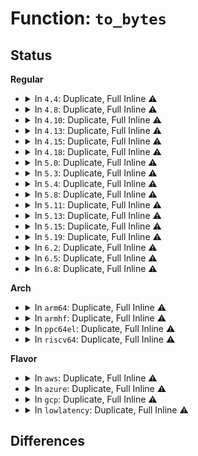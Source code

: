 # Function: <code>to_bytes</code>

## Status
<b>Regular</b>
<ul>
<li>
<details>
<summary>In <code>4.4</code>: Duplicate, Full Inline ⚠️</summary>

**Collision:** Static Duplication

**Inline:** Full

**Transformation:** False

**Instances:**

```
In drivers/md/dm.c (0)
Location: include/linux/device-mapper.h:599
Inline: True
```
```
In drivers/md/dm-stripe.c (0)
Location: include/linux/device-mapper.h:599
Inline: True
```
```
In drivers/md/dm-io.c (0)
Location: include/linux/device-mapper.h:599
Inline: True
```
</details>
</li>
<li>
<details>
<summary>In <code>4.8</code>: Duplicate, Full Inline ⚠️</summary>

**Collision:** Static Duplication

**Inline:** Full

**Transformation:** False

**Instances:**

```
In drivers/md/dm.c (ffffffff817032cf)
Location: include/linux/device-mapper.h:634
Inline: True
Inline callers:
  - drivers/md/dm.c:__split_and_process_bio
  - drivers/md/dm.c:__split_and_process_bio
  - drivers/md/dm.c:__clone_and_map_simple_bio
```
```
In drivers/md/dm-stripe.c (ffffffff8170828f)
Location: include/linux/device-mapper.h:634
Inline: True
Inline callers:
  - drivers/md/dm-stripe.c:stripe_map
```
```
In drivers/md/dm-io.c (ffffffff8170b49b)
Location: include/linux/device-mapper.h:634
Inline: True
Inline callers:
  - drivers/md/dm-io.c:dispatch_io
```
</details>
</li>
<li>
<details>
<summary>In <code>4.10</code>: Duplicate, Full Inline ⚠️</summary>

**Collision:** Static Duplication

**Inline:** Full

**Transformation:** False

**Instances:**

```
In drivers/md/dm.c (ffffffff8173519c)
Location: include/linux/device-mapper.h:635
Inline: True
Inline callers:
  - drivers/md/dm.c:__split_and_process_bio
  - drivers/md/dm.c:__split_and_process_bio
  - drivers/md/dm.c:__clone_and_map_simple_bio
```
```
In drivers/md/dm-stripe.c (ffffffff8173a160)
Location: include/linux/device-mapper.h:635
Inline: True
Inline callers:
  - drivers/md/dm-stripe.c:stripe_map
```
```
In drivers/md/dm-io.c (ffffffff8173d454)
Location: include/linux/device-mapper.h:635
Inline: True
Inline callers:
  - drivers/md/dm-io.c:dispatch_io
```
</details>
</li>
<li>
<details>
<summary>In <code>4.13</code>: Duplicate, Full Inline ⚠️</summary>

**Collision:** Static Duplication

**Inline:** Full

**Transformation:** False

**Instances:**

```
In drivers/md/dm.c (ffffffff8174d3d5)
Location: include/linux/device-mapper.h:641
Inline: True
Inline callers:
  - drivers/md/dm.c:__split_and_process_non_flush
  - drivers/md/dm.c:__split_and_process_non_flush
  - drivers/md/dm.c:__clone_and_map_simple_bio
```
```
In drivers/md/dm-stripe.c (ffffffff81753c44)
Location: include/linux/device-mapper.h:641
Inline: True
Inline callers:
  - drivers/md/dm-stripe.c:stripe_map
```
```
In drivers/md/dm-io.c (ffffffff81757205)
Location: include/linux/device-mapper.h:641
Inline: True
Inline callers:
  - drivers/md/dm-io.c:dispatch_io
```
</details>
</li>
<li>
<details>
<summary>In <code>4.15</code>: Duplicate, Full Inline ⚠️</summary>

**Collision:** Static Duplication

**Inline:** Full

**Transformation:** False

**Instances:**

```
In drivers/md/dm.c (ffffffff817bf5b5)
Location: include/linux/device-mapper.h:638
Inline: True
Inline callers:
  - drivers/md/dm.c:__split_and_process_non_flush
  - drivers/md/dm.c:__split_and_process_non_flush
  - drivers/md/dm.c:__clone_and_map_simple_bio
```
```
In drivers/md/dm-stripe.c (ffffffff817c5df7)
Location: include/linux/device-mapper.h:638
Inline: True
Inline callers:
  - drivers/md/dm-stripe.c:stripe_map
```
```
In drivers/md/dm-io.c (ffffffff817c944f)
Location: include/linux/device-mapper.h:638
Inline: True
Inline callers:
  - drivers/md/dm-io.c:dispatch_io
```
</details>
</li>
<li>
<details>
<summary>In <code>4.18</code>: Duplicate, Full Inline ⚠️</summary>

**Collision:** Static Duplication

**Inline:** Full

**Transformation:** False

**Instances:**

```
In drivers/md/dm.c (ffffffff81808780)
Location: include/linux/device-mapper.h:609
Inline: True
Inline callers:
  - drivers/md/dm.c:__split_and_process_non_flush
  - drivers/md/dm.c:__split_and_process_non_flush
  - drivers/md/dm.c:__send_duplicate_bios
```
```
In drivers/md/dm-stripe.c (ffffffff8180ebb5)
Location: include/linux/device-mapper.h:609
Inline: True
Inline callers:
  - drivers/md/dm-stripe.c:stripe_map
```
```
In drivers/md/dm-io.c (ffffffff81812182)
Location: include/linux/device-mapper.h:609
Inline: True
Inline callers:
  - drivers/md/dm-io.c:dispatch_io
```
</details>
</li>
<li>
<details>
<summary>In <code>5.0</code>: Duplicate, Full Inline ⚠️</summary>

**Collision:** Static Duplication

**Inline:** Full

**Transformation:** False

**Instances:**

```
In drivers/md/dm.c (ffffffff81834624)
Location: include/linux/device-mapper.h:617
Inline: True
Inline callers:
  - drivers/md/dm.c:__split_and_process_non_flush
  - drivers/md/dm.c:__split_and_process_non_flush
  - drivers/md/dm.c:__send_duplicate_bios
```
```
In drivers/md/dm-stripe.c (ffffffff8183ab86)
Location: include/linux/device-mapper.h:617
Inline: True
Inline callers:
  - drivers/md/dm-stripe.c:stripe_map
```
```
In drivers/md/dm-io.c (ffffffff8183e0f8)
Location: include/linux/device-mapper.h:617
Inline: True
Inline callers:
  - drivers/md/dm-io.c:dispatch_io
```
</details>
</li>
<li>
<details>
<summary>In <code>5.3</code>: Duplicate, Full Inline ⚠️</summary>

**Collision:** Static Duplication

**Inline:** Full

**Transformation:** False

**Instances:**

```
In drivers/md/dm.c (ffffffff818763e9)
Location: include/linux/device-mapper.h:611
Inline: True
Inline callers:
  - drivers/md/dm.c:__split_and_process_non_flush
  - drivers/md/dm.c:__split_and_process_non_flush
  - drivers/md/dm.c:__send_duplicate_bios
```
```
In drivers/md/dm-stripe.c (ffffffff8187d71e)
Location: include/linux/device-mapper.h:611
Inline: True
Inline callers:
  - drivers/md/dm-stripe.c:stripe_map
```
```
In drivers/md/dm-io.c (ffffffff81880e26)
Location: include/linux/device-mapper.h:611
Inline: True
Inline callers:
  - drivers/md/dm-io.c:dispatch_io
```
</details>
</li>
<li>
<details>
<summary>In <code>5.4</code>: Duplicate, Full Inline ⚠️</summary>

**Collision:** Static Duplication

**Inline:** Full

**Transformation:** False

**Instances:**

```
In drivers/md/dm.c (ffffffff818a81e8)
Location: include/linux/device-mapper.h:611
Inline: True
Inline callers:
  - drivers/md/dm.c:__split_and_process_non_flush
  - drivers/md/dm.c:__split_and_process_non_flush
  - drivers/md/dm.c:__send_duplicate_bios
```
```
In drivers/md/dm-stripe.c (ffffffff818af4fe)
Location: include/linux/device-mapper.h:611
Inline: True
Inline callers:
  - drivers/md/dm-stripe.c:stripe_map
```
```
In drivers/md/dm-io.c (ffffffff818b2ce5)
Location: include/linux/device-mapper.h:611
Inline: True
Inline callers:
  - drivers/md/dm-io.c:dispatch_io
```
</details>
</li>
<li>
<details>
<summary>In <code>5.8</code>: Duplicate, Full Inline ⚠️</summary>

**Collision:** Static Duplication

**Inline:** Full

**Transformation:** False

**Instances:**

```
In drivers/md/dm.c (ffffffff81978214)
Location: include/linux/device-mapper.h:623
Inline: True
Inline callers:
  - drivers/md/dm.c:__send_duplicate_bios
  - drivers/md/dm.c:clone_bio
  - drivers/md/dm.c:clone_bio
```
```
In drivers/md/dm-stripe.c (ffffffff8197f66b)
Location: include/linux/device-mapper.h:623
Inline: True
Inline callers:
  - drivers/md/dm-stripe.c:stripe_map_range
```
```
In drivers/md/dm-io.c (ffffffff8198328f)
Location: include/linux/device-mapper.h:623
Inline: True
Inline callers:
  - drivers/md/dm-io.c:do_region
```
</details>
</li>
<li>
<details>
<summary>In <code>5.11</code>: Duplicate, Full Inline ⚠️</summary>

**Collision:** Static Duplication

**Inline:** Full

**Transformation:** False

**Instances:**

```
In drivers/md/dm.c (ffffffff8197cefa)
Location: include/linux/device-mapper.h:635
Inline: True
Inline callers:
  - drivers/md/dm.c:__send_duplicate_bios
  - drivers/md/dm.c:clone_bio
  - drivers/md/dm.c:clone_bio
```
```
In drivers/md/dm-stripe.c (ffffffff81983a5e)
Location: include/linux/device-mapper.h:635
Inline: True
Inline callers:
  - drivers/md/dm-stripe.c:stripe_map_range
```
```
In drivers/md/dm-io.c (ffffffff819873af)
Location: include/linux/device-mapper.h:635
Inline: True
Inline callers:
  - drivers/md/dm-io.c:do_region
```
</details>
</li>
<li>
<details>
<summary>In <code>5.13</code>: Duplicate, Full Inline ⚠️</summary>

**Collision:** Static Duplication

**Inline:** Full

**Transformation:** False

**Instances:**

```
In drivers/md/dm.c (ffffffff81961216)
Location: include/linux/device-mapper.h:653
Inline: True
Inline callers:
  - drivers/md/dm.c:__split_and_process_non_flush
  - drivers/md/dm.c:__split_and_process_non_flush
  - drivers/md/dm.c:__send_duplicate_bios
```
```
In drivers/md/dm-stripe.c (ffffffff81967f42)
Location: include/linux/device-mapper.h:653
Inline: True
Inline callers:
  - drivers/md/dm-stripe.c:stripe_map
```
```
In drivers/md/dm-io.c (ffffffff8196ba72)
Location: include/linux/device-mapper.h:653
Inline: True
Inline callers:
  - drivers/md/dm-io.c:do_region
```
</details>
</li>
<li>
<details>
<summary>In <code>5.15</code>: Duplicate, Full Inline ⚠️</summary>

**Collision:** Static Duplication

**Inline:** Full

**Transformation:** False

**Instances:**

```
In drivers/md/dm.c (ffffffff81a0ae36)
Location: include/linux/device-mapper.h:663
Inline: True
Inline callers:
  - drivers/md/dm.c:__split_and_process_non_flush
  - drivers/md/dm.c:__split_and_process_non_flush
  - drivers/md/dm.c:__send_duplicate_bios
```
```
In drivers/md/dm-stripe.c (ffffffff81a10351)
Location: include/linux/device-mapper.h:663
Inline: True
Inline callers:
  - drivers/md/dm-stripe.c:stripe_map
```
```
In drivers/md/dm-io.c (ffffffff81a13f32)
Location: include/linux/device-mapper.h:663
Inline: True
Inline callers:
  - drivers/md/dm-io.c:do_region
```
</details>
</li>
<li>
<details>
<summary>In <code>5.19</code>: Duplicate, Full Inline ⚠️</summary>

**Collision:** Static Duplication

**Inline:** Full

**Transformation:** False

**Instances:**

```
In drivers/md/dm.c (ffffffff81b7037a)
Location: include/linux/device-mapper.h:677
Inline: True
Inline callers:
  - drivers/md/dm.c:alloc_tio
```
```
In drivers/md/dm-stripe.c (ffffffff81b78e33)
Location: include/linux/device-mapper.h:677
Inline: True
Inline callers:
  - drivers/md/dm-stripe.c:stripe_map
```
```
In drivers/md/dm-io.c (ffffffff81b7c6eb)
Location: include/linux/device-mapper.h:677
Inline: True
Inline callers:
  - drivers/md/dm-io.c:do_region
```
</details>
</li>
<li>
<details>
<summary>In <code>6.2</code>: Duplicate, Full Inline ⚠️</summary>

**Collision:** Static Duplication

**Inline:** Full

**Transformation:** False

**Instances:**

```
In drivers/md/dm.c (ffffffff81d0cc8a)
Location: include/linux/device-mapper.h:676
Inline: True
Inline callers:
  - drivers/md/dm.c:alloc_tio
```
```
In drivers/md/dm-stripe.c (ffffffff81d164d3)
Location: include/linux/device-mapper.h:676
Inline: True
Inline callers:
  - drivers/md/dm-stripe.c:stripe_map
```
```
In drivers/md/dm-io.c (ffffffff81d1a576)
Location: include/linux/device-mapper.h:676
Inline: True
Inline callers:
  - drivers/md/dm-io.c:do_region
```
</details>
</li>
<li>
<details>
<summary>In <code>6.5</code>: Duplicate, Full Inline ⚠️</summary>

**Collision:** Static Duplication

**Inline:** Full

**Transformation:** False

**Instances:**

```
In drivers/md/dm.c (0)
Location: include/linux/device-mapper.h:716
Inline: True
```
```
In drivers/md/dm-stripe.c (0)
Location: include/linux/device-mapper.h:716
Inline: True
```
```
In drivers/md/dm-io.c (ffffffff81d836d3)
Location: include/linux/device-mapper.h:716
Inline: True
Inline callers:
  - drivers/md/dm-io.c:do_region
```
</details>
</li>
<li>
<details>
<summary>In <code>6.8</code>: Duplicate, Full Inline ⚠️</summary>

**Collision:** Static Duplication

**Inline:** Full

**Transformation:** False

**Instances:**

```
In drivers/md/dm.c (0)
Location: include/linux/device-mapper.h:717
Inline: True
```
```
In drivers/md/dm-stripe.c (0)
Location: include/linux/device-mapper.h:717
Inline: True
```
```
In drivers/md/dm-io.c (ffffffff81e3adb3)
Location: include/linux/device-mapper.h:717
Inline: True
Inline callers:
  - drivers/md/dm-io.c:do_region
```
</details>
</li>
</ul>
<b>Arch</b>
<ul>
<li>
<details>
<summary>In <code>arm64</code>: Duplicate, Full Inline ⚠️</summary>

**Collision:** Static Duplication

**Inline:** Full

**Transformation:** False

**Instances:**

```
In drivers/md/dm.c (ffff800010afef50)
Location: include/linux/device-mapper.h:611
Inline: True
Inline callers:
  - drivers/md/dm.c:__split_and_process_non_flush
  - drivers/md/dm.c:__split_and_process_non_flush
  - drivers/md/dm.c:__send_duplicate_bios
```
```
In drivers/md/dm-stripe.c (ffff800010b0617c)
Location: include/linux/device-mapper.h:611
Inline: True
Inline callers:
  - drivers/md/dm-stripe.c:stripe_map
```
```
In drivers/md/dm-io.c (ffff800010b0a3f0)
Location: include/linux/device-mapper.h:611
Inline: True
Inline callers:
  - drivers/md/dm-io.c:dispatch_io
```
</details>
</li>
<li>
<details>
<summary>In <code>armhf</code>: Duplicate, Full Inline ⚠️</summary>

**Collision:** Static Duplication

**Inline:** Full

**Transformation:** False

**Instances:**

```
In drivers/md/dm.c (c0bdddc8)
Location: include/linux/device-mapper.h:611
Inline: True
Inline callers:
  - drivers/md/dm.c:__split_and_process_non_flush
  - drivers/md/dm.c:__split_and_process_non_flush
  - drivers/md/dm.c:__send_duplicate_bios
```
```
In drivers/md/dm-stripe.c (c0be5298)
Location: include/linux/device-mapper.h:611
Inline: True
Inline callers:
  - drivers/md/dm-stripe.c:stripe_map
```
```
In drivers/md/dm-io.c (c0be88ec)
Location: include/linux/device-mapper.h:611
Inline: True
Inline callers:
  - drivers/md/dm-io.c:dispatch_io
```
</details>
</li>
<li>
<details>
<summary>In <code>ppc64el</code>: Duplicate, Full Inline ⚠️</summary>

**Collision:** Static Duplication

**Inline:** Full

**Transformation:** False

**Instances:**

```
In drivers/md/dm.c (c000000000becdbc)
Location: include/linux/device-mapper.h:611
Inline: True
Inline callers:
  - drivers/md/dm.c:__split_and_process_non_flush
  - drivers/md/dm.c:__split_and_process_non_flush
  - drivers/md/dm.c:__send_duplicate_bios
```
```
In drivers/md/dm-stripe.c (c000000000bf6ca8)
Location: include/linux/device-mapper.h:611
Inline: True
Inline callers:
  - drivers/md/dm-stripe.c:stripe_map
```
```
In drivers/md/dm-io.c (c000000000bfbf4c)
Location: include/linux/device-mapper.h:611
Inline: True
Inline callers:
  - drivers/md/dm-io.c:dispatch_io
```
</details>
</li>
<li>
<details>
<summary>In <code>riscv64</code>: Duplicate, Full Inline ⚠️</summary>

**Collision:** Static Duplication

**Inline:** Full

**Transformation:** False

**Instances:**

```
In drivers/md/dm.c (ffffffe0006ee69a)
Location: include/linux/device-mapper.h:611
Inline: True
Inline callers:
  - drivers/md/dm.c:__split_and_process_non_flush
  - drivers/md/dm.c:__split_and_process_non_flush
  - drivers/md/dm.c:__send_duplicate_bios
```
```
In drivers/md/dm-stripe.c (ffffffe0006f4ffe)
Location: include/linux/device-mapper.h:611
Inline: True
Inline callers:
  - drivers/md/dm-stripe.c:stripe_map
```
```
In drivers/md/dm-io.c (ffffffe0006f8410)
Location: include/linux/device-mapper.h:611
Inline: True
Inline callers:
  - drivers/md/dm-io.c:dispatch_io
```
</details>
</li>
</ul>
<b>Flavor</b>
<ul>
<li>
<details>
<summary>In <code>aws</code>: Duplicate, Full Inline ⚠️</summary>

**Collision:** Static Duplication

**Inline:** Full

**Transformation:** False

**Instances:**

```
In drivers/md/dm.c (ffffffff8184e068)
Location: include/linux/device-mapper.h:611
Inline: True
Inline callers:
  - drivers/md/dm.c:__split_and_process_non_flush
  - drivers/md/dm.c:__split_and_process_non_flush
  - drivers/md/dm.c:__send_duplicate_bios
```
```
In drivers/md/dm-stripe.c (ffffffff8185537e)
Location: include/linux/device-mapper.h:611
Inline: True
Inline callers:
  - drivers/md/dm-stripe.c:stripe_map
```
```
In drivers/md/dm-io.c (ffffffff81858b65)
Location: include/linux/device-mapper.h:611
Inline: True
Inline callers:
  - drivers/md/dm-io.c:dispatch_io
```
</details>
</li>
<li>
<details>
<summary>In <code>azure</code>: Duplicate, Full Inline ⚠️</summary>

**Collision:** Static Duplication

**Inline:** Full

**Transformation:** False

**Instances:**

```
In drivers/md/dm.c (ffffffff81815688)
Location: include/linux/device-mapper.h:611
Inline: True
Inline callers:
  - drivers/md/dm.c:__split_and_process_non_flush
  - drivers/md/dm.c:__split_and_process_non_flush
  - drivers/md/dm.c:__send_duplicate_bios
```
```
In drivers/md/dm-stripe.c (ffffffff8181c98e)
Location: include/linux/device-mapper.h:611
Inline: True
Inline callers:
  - drivers/md/dm-stripe.c:stripe_map
```
```
In drivers/md/dm-io.c (ffffffff81820175)
Location: include/linux/device-mapper.h:611
Inline: True
Inline callers:
  - drivers/md/dm-io.c:dispatch_io
```
</details>
</li>
<li>
<details>
<summary>In <code>gcp</code>: Duplicate, Full Inline ⚠️</summary>

**Collision:** Static Duplication

**Inline:** Full

**Transformation:** False

**Instances:**

```
In drivers/md/dm.c (ffffffff8189d698)
Location: include/linux/device-mapper.h:611
Inline: True
Inline callers:
  - drivers/md/dm.c:__split_and_process_non_flush
  - drivers/md/dm.c:__split_and_process_non_flush
  - drivers/md/dm.c:__send_duplicate_bios
```
```
In drivers/md/dm-stripe.c (ffffffff818a49ae)
Location: include/linux/device-mapper.h:611
Inline: True
Inline callers:
  - drivers/md/dm-stripe.c:stripe_map
```
```
In drivers/md/dm-io.c (ffffffff818a8195)
Location: include/linux/device-mapper.h:611
Inline: True
Inline callers:
  - drivers/md/dm-io.c:dispatch_io
```
</details>
</li>
<li>
<details>
<summary>In <code>lowlatency</code>: Duplicate, Full Inline ⚠️</summary>

**Collision:** Static Duplication

**Inline:** Full

**Transformation:** False

**Instances:**

```
In drivers/md/dm.c (ffffffff818b99f8)
Location: include/linux/device-mapper.h:611
Inline: True
Inline callers:
  - drivers/md/dm.c:__split_and_process_non_flush
  - drivers/md/dm.c:__split_and_process_non_flush
  - drivers/md/dm.c:__send_duplicate_bios
```
```
In drivers/md/dm-stripe.c (ffffffff818c0bee)
Location: include/linux/device-mapper.h:611
Inline: True
Inline callers:
  - drivers/md/dm-stripe.c:stripe_map
```
```
In drivers/md/dm-io.c (ffffffff818c43d5)
Location: include/linux/device-mapper.h:611
Inline: True
Inline callers:
  - drivers/md/dm-io.c:dispatch_io
```
</details>
</li>
</ul>

## Differences
